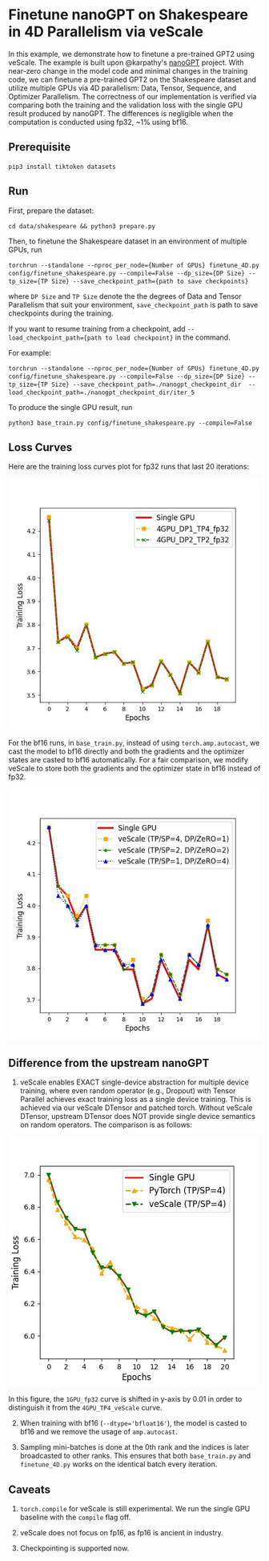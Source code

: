 # Finetune nanoGPT on Shakespeare in 4D Parallelism via veScale

In this example, we demonstrate how to finetune a pre-trained GPT2 using veScale. The example is built upon @karpathy's [nanoGPT](https://github.com/karpathy/nanoGPT/) project. With near-zero change in the model code and minimal changes in the training code, we can finetune a pre-trained GPT2 on the Shakespeare dataset and utilize multiple GPUs via 4D parallelism: Data, Tensor, Sequence, and Optimizer Parallelism. The correctness of our implementation is verified via comparing both the training and the validation loss with the single GPU result produced by nanoGPT. The differences is negligible when the computation is conducted using fp32, ~1% using bf16.

## Prerequisite

```
pip3 install tiktoken datasets
```

## Run

First, prepare the dataset:
```
cd data/shakespeare && python3 prepare.py
```

Then, to finetune the Shakespeare dataset in an environment of multiple GPUs, run
```
torchrun --standalone --nproc_per_node={Number of GPUs} finetune_4D.py config/finetune_shakespeare.py --compile=False --dp_size={DP Size} --tp_size={TP Size} --save_checkpoint_path={path to save checkpoints} 
```
where `DP Size` and `TP Size` denote the the degrees of Data and Tensor Parallelism that suit your environment, `save_checkpoint_path` is path to save checkpoints during the training.  

If you want to resume training from a checkpoint, add `--load_checkpoint_path={path to load checkpoint}` in the command.

For example:
```
torchrun --standalone --nproc_per_node={Number of GPUs} finetune_4D.py config/finetune_shakespeare.py --compile=False --dp_size={DP Size} --tp_size={TP Size} --save_checkpoint_path=./nanogpt_checkpoint_dir  --load_checkpoint_path=./nanogpt_checkpoint_dir/iter_5
```


To produce the single GPU result, run
```
python3 base_train.py config/finetune_shakespeare.py --compile=False
```

## Loss Curves

Here are the training loss curves plot for fp32 runs that last 20 iterations:

![figure](./figures/nanoGPT_train_losses_fp32.jpg)

For the bf16 runs, in `base_train.py`, instead of using `torch.amp.autocast`, we cast the model to bf16 directly and both the gradients and the optimizer states are casted to bf16 automatically. For a fair comparison, we modify veScale to store both the gradients and the optimizer state in bf16 instead of fp32.


![figure](./figures/nanoGPT_train_losses.jpg)


## Difference from the upstream nanoGPT

1. veScale enables EXACT single-device abstraction for multiple device training, where even random operator (e.g., Dropout) with Tensor Parallel achieves exact training loss as a single device training. This is achieved via our veScale DTensor and patched torch. Without veScale DTensor, upstream DTensor does NOT provide single device semantics on random operators. The comparison is as follows:


![figure](./figures/nanoGPT_drand_train_losses.jpg)


In this figure, the `1GPU_fp32` curve is shifted in y-axis by 0.01 in order to distinguish it from the `4GPU_TP4_veScale` curve.

2. When training with bf16 (`--dtype='bfloat16'`), the model is casted to bf16 and we remove the usage of `amp.autocast`.

3. Sampling mini-batches is done at the 0th rank and the indices is later broadcasted to other ranks. This ensures that both `base_train.py` and `finetune_4D.py` works on the identical batch every iteration.

## Caveats

1. `torch.compile` for veScale is still experimental. We run the single GPU baseline with the `compile` flag off.

2. veScale does not focus on fp16, as fp16 is ancient in industry.

3. Checkpointing is supported now.